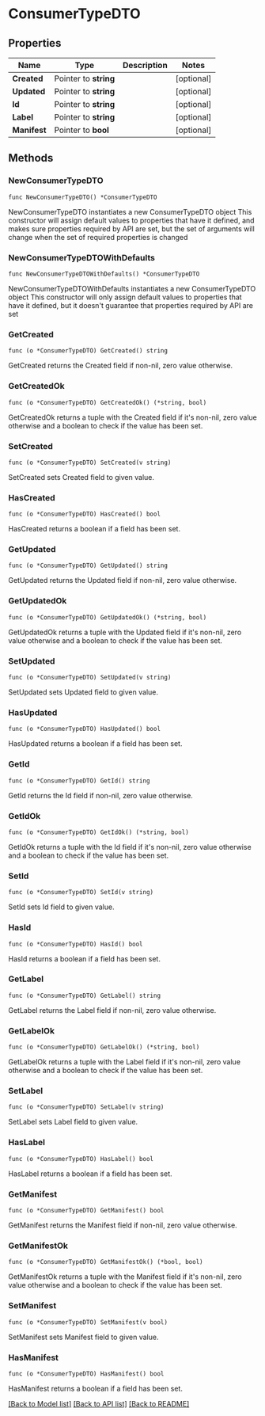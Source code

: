 # ConsumerTypeDTO

## Properties

Name | Type | Description | Notes
------------ | ------------- | ------------- | -------------
**Created** | Pointer to **string** |  | [optional] 
**Updated** | Pointer to **string** |  | [optional] 
**Id** | Pointer to **string** |  | [optional] 
**Label** | Pointer to **string** |  | [optional] 
**Manifest** | Pointer to **bool** |  | [optional] 

## Methods

### NewConsumerTypeDTO

`func NewConsumerTypeDTO() *ConsumerTypeDTO`

NewConsumerTypeDTO instantiates a new ConsumerTypeDTO object
This constructor will assign default values to properties that have it defined,
and makes sure properties required by API are set, but the set of arguments
will change when the set of required properties is changed

### NewConsumerTypeDTOWithDefaults

`func NewConsumerTypeDTOWithDefaults() *ConsumerTypeDTO`

NewConsumerTypeDTOWithDefaults instantiates a new ConsumerTypeDTO object
This constructor will only assign default values to properties that have it defined,
but it doesn't guarantee that properties required by API are set

### GetCreated

`func (o *ConsumerTypeDTO) GetCreated() string`

GetCreated returns the Created field if non-nil, zero value otherwise.

### GetCreatedOk

`func (o *ConsumerTypeDTO) GetCreatedOk() (*string, bool)`

GetCreatedOk returns a tuple with the Created field if it's non-nil, zero value otherwise
and a boolean to check if the value has been set.

### SetCreated

`func (o *ConsumerTypeDTO) SetCreated(v string)`

SetCreated sets Created field to given value.

### HasCreated

`func (o *ConsumerTypeDTO) HasCreated() bool`

HasCreated returns a boolean if a field has been set.

### GetUpdated

`func (o *ConsumerTypeDTO) GetUpdated() string`

GetUpdated returns the Updated field if non-nil, zero value otherwise.

### GetUpdatedOk

`func (o *ConsumerTypeDTO) GetUpdatedOk() (*string, bool)`

GetUpdatedOk returns a tuple with the Updated field if it's non-nil, zero value otherwise
and a boolean to check if the value has been set.

### SetUpdated

`func (o *ConsumerTypeDTO) SetUpdated(v string)`

SetUpdated sets Updated field to given value.

### HasUpdated

`func (o *ConsumerTypeDTO) HasUpdated() bool`

HasUpdated returns a boolean if a field has been set.

### GetId

`func (o *ConsumerTypeDTO) GetId() string`

GetId returns the Id field if non-nil, zero value otherwise.

### GetIdOk

`func (o *ConsumerTypeDTO) GetIdOk() (*string, bool)`

GetIdOk returns a tuple with the Id field if it's non-nil, zero value otherwise
and a boolean to check if the value has been set.

### SetId

`func (o *ConsumerTypeDTO) SetId(v string)`

SetId sets Id field to given value.

### HasId

`func (o *ConsumerTypeDTO) HasId() bool`

HasId returns a boolean if a field has been set.

### GetLabel

`func (o *ConsumerTypeDTO) GetLabel() string`

GetLabel returns the Label field if non-nil, zero value otherwise.

### GetLabelOk

`func (o *ConsumerTypeDTO) GetLabelOk() (*string, bool)`

GetLabelOk returns a tuple with the Label field if it's non-nil, zero value otherwise
and a boolean to check if the value has been set.

### SetLabel

`func (o *ConsumerTypeDTO) SetLabel(v string)`

SetLabel sets Label field to given value.

### HasLabel

`func (o *ConsumerTypeDTO) HasLabel() bool`

HasLabel returns a boolean if a field has been set.

### GetManifest

`func (o *ConsumerTypeDTO) GetManifest() bool`

GetManifest returns the Manifest field if non-nil, zero value otherwise.

### GetManifestOk

`func (o *ConsumerTypeDTO) GetManifestOk() (*bool, bool)`

GetManifestOk returns a tuple with the Manifest field if it's non-nil, zero value otherwise
and a boolean to check if the value has been set.

### SetManifest

`func (o *ConsumerTypeDTO) SetManifest(v bool)`

SetManifest sets Manifest field to given value.

### HasManifest

`func (o *ConsumerTypeDTO) HasManifest() bool`

HasManifest returns a boolean if a field has been set.


[[Back to Model list]](../README.md#documentation-for-models) [[Back to API list]](../README.md#documentation-for-api-endpoints) [[Back to README]](../README.md)


